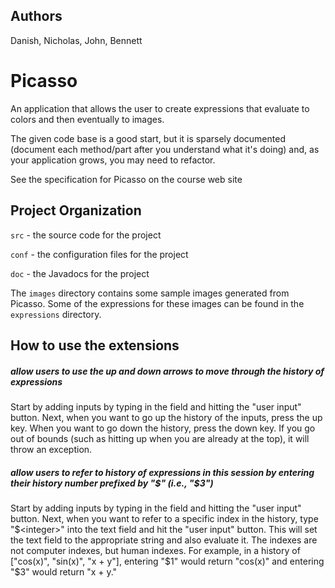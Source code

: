 ## Authors
Danish, Nicholas, John, Bennett

# Picasso

An application that allows the user to create expressions that
evaluate to colors and then eventually to images.

The given code base is a good start, but it is sparsely documented
(document each method/part after you understand what it's doing) and,
as your application grows, you may need to refactor.

See the specification for Picasso on the course web site

## Project Organization

`src` - the source code for the project

`conf` - the configuration files for the project

`doc` - the Javadocs for the project

The `images` directory contains some sample images generated from Picasso.  Some of the expressions for these images can be found in the `expressions` directory.

## How to use the extensions

##### allow users to use the up and down arrows to move through the history of expressions
Start by adding inputs by typing in the field and hitting the "user input" button. Next, when you want to go up the history of the inputs, press the up key. When you want to go down the history, press the down key. If you go out of bounds (such as hitting up when you are already at the top), it will throw an exception.

##### allow users to refer to history of expressions in this session by entering their history number prefixed by "$" (i.e., "$3")
Start by adding inputs by typing in the field and hitting the "user input" button. Next, when you want to refer to a specific index in the history, type "$<integer>" into the text field and hit the "user input" button. This will set the text field to the appropriate string and also evaluate it. The indexes are not computer indexes, but human indexes. For example, in a history of ["cos(x)", "sin(x)", "x + y"], entering "$1" would return "cos(x)" and entering "$3" would return "x + y."
